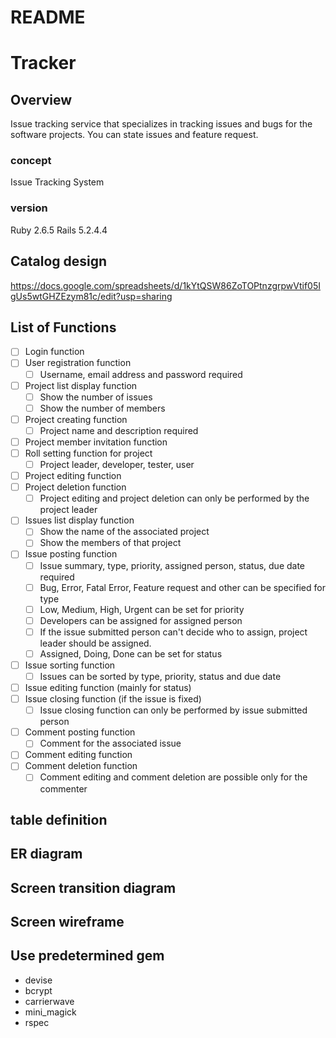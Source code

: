 # README

# Tracker

## Overview

Issue tracking service that specializes in tracking issues and bugs for the software projects. You can state issues and feature request.

### concept

Issue Tracking System

### version

Ruby 2.6.5 Rails 5.2.4.4

## Catalog design

<https://docs.google.com/spreadsheets/d/1kYtQSW86ZoTOPtnzgrpwVtif05IgUs5wtGHZEzym81c/edit?usp=sharing>

## List of Functions

- [ ] Login function
- [ ] User registration function
  - [ ] Username, email address and password required
- [ ] Project list display function
  - [ ] Show the number of issues
  - [ ] Show the number of members
- [ ] Project creating function
  - [ ] Project name and description required
- [ ] Project member invitation function
- [ ] Roll setting function for project
  - [ ] Project leader, developer, tester, user
- [ ] Project editing function
- [ ] Project deletion function
  - [ ] Project editing and project deletion can only be performed by the project leader
- [ ] Issues list display function
  - [ ] Show the name of the associated project
  - [ ] Show the members of that project
- [ ] Issue posting function
  - [ ] Issue summary, type, priority, assigned person, status, due date required
  - [ ] Bug, Error, Fatal Error, Feature request and other can be specified for type
  - [ ] Low, Medium, High, Urgent can be set for priority
  - [ ] Developers can be assigned for assigned person
  - [ ] If the issue submitted person can't decide who to assign, project leader should be assigned.
  - [ ] Assigned, Doing, Done can be set for status
- [ ] Issue sorting function
  - [ ] Issues can be sorted by type, priority, status and due date
- [ ] Issue editing function (mainly for status)
- [ ] Issue closing function (if the issue is fixed)
  - [ ] Issue closing function can only be performed by issue submitted person
- [ ] Comment posting function
  - [ ] Comment for the associated issue
- [ ] Comment editing function
- [ ] Comment deletion function
  - [ ] Comment editing and comment deletion are possible only for the commenter

## table definition

## ER diagram

## Screen transition diagram

## Screen wireframe

## Use predetermined gem

- devise
- bcrypt
- carrierwave
- mini_magick
- rspec
